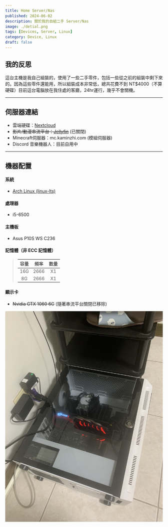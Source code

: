 ```yaml
---
title: Home Server/Nas
published: 2024-06-02
description: 關於我的自組二手 Server/Nas
image: ./detial.png
tags: [Devices, Server, Linux]
category: Device, Linux
draft: false
---
```


## 我的反思

這台主機是我自己組裝的，使用了一些二手零件，包括一些從之前的組裝中剩下來的。因為這些零件還能用，所以組裝成本非常低，總共花費不到 NT$4000（不算硬碟）目前這台電腦放在我住處的客廳，24hr運行，幾乎不會關機。

---

## 伺服器連結

- 雲端硬碟：[Nextcloud](https://cloud.kaminzhi.com/)
- ~~影片/動漫串流平台：[Jellyfin](https://movie.kaminzhi.com/)~~ (已關閉)
- Minecraft伺服器：mc.kaminzhi.com (模組伺服器)
- Discord 音樂機器人：目前自用中

---

## 機器配置

#### 系統

- [Arch Linux (linux-lts)](https://zh.wikipedia.org/zh-tw/Arch_Linux)

#### 處理器

- i5-6500

#### 主機板

- Asus P10S WS C236

#### 記憶體（非 ECC 記憶體）

> | 容量  | 頻率   | 數量  |
> | :--:  | :----: | :---: |
> | 16G   | 2666   | X1    |
> | 8G    | 2666   | X1    |

#### 顯示卡

- ~~Nvidia GTX 1060 6G~~ (隨著串流平台關閉已移除)

![Server.jpg](./Server.jpg)
